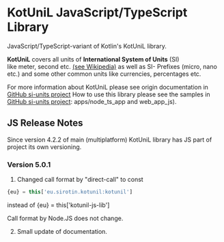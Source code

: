 # KotUniL JavaScript/TypeScript Library

JavaScript/TypeScript-variant of Kotlin's KotUniL library.

**KotUniL** covers all units of **International System of Units** (SI)  
like meter, second etc. [(see Wikipedia)](https://en.wikipedia.org/wiki/International_System_of_Units)
as well as SI- Prefixes (micro, nano etc.) and some other common units like currencies, percentages etc.

For more information about KotUniL please see origin documentation
in [GitHub si-units project](https://github.com/vsirotin/si-units/blob/26e2e890fa01cebdca93f48332bab0a0fa6c6255/README.md)
How to use this library please see the samples
in [GitHub si-units project](https://github.com/vsirotin/si-units/blob/26e2e890fa01cebdca93f48332bab0a0fa6c6255/README.md):
apps/node_ts_app and web_app_js).

## JS Release Notes

Since version 4.2.2 of main (multiplatform) KotUniL library has JS part of project its own versioning.

### Version 5.0.1

1. Changed call format by "direct-call" to const
```javascript
{eu} = this['eu.sirotin.kotunil:kotunil']
```

instead of {eu} = this['kotunil-js-lib']

Call format by Node.JS does not change.

2. Small update of documentation.